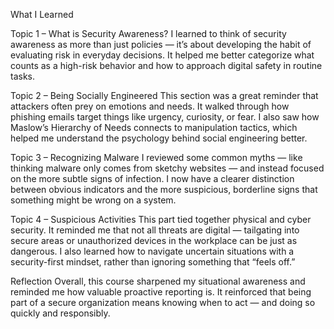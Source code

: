 What I Learned

Topic 1 – What is Security Awareness?
I learned to think of security awareness as more than just policies — it’s about developing the habit of evaluating risk in everyday decisions. It helped me better categorize what counts as a high-risk behavior and how to approach digital safety in routine tasks.

Topic 2 – Being Socially Engineered
This section was a great reminder that attackers often prey on emotions and needs. It walked through how phishing emails target things like urgency, curiosity, or fear. I also saw how Maslow’s Hierarchy of Needs connects to manipulation tactics, which helped me understand the psychology behind social engineering better.

Topic 3 – Recognizing Malware
I reviewed some common myths — like thinking malware only comes from sketchy websites — and instead focused on the more subtle signs of infection. I now have a clearer distinction between obvious indicators and the more suspicious, borderline signs that something might be wrong on a system.

Topic 4 – Suspicious Activities
This part tied together physical and cyber security. It reminded me that not all threats are digital — tailgating into secure areas or unauthorized devices in the workplace can be just as dangerous. I also learned how to navigate uncertain situations with a security-first mindset, rather than ignoring something that “feels off.”

Reflection
Overall, this course sharpened my situational awareness and reminded me how valuable proactive reporting is. It reinforced that being part of a secure organization means knowing when to act — and doing so quickly and responsibly.
